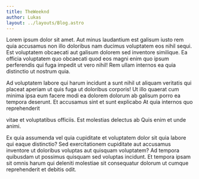 ```yaml
---
title: TheWeeknd
author: Lukas
layout: ../layouts/Blog.astro
---
```


<p>Lorem ipsum dolor sit amet. Aut minus laudantium est galisum iusto rem quia accusamus non illo doloribus nam ducimus voluptatem eos nihil sequi. Est voluptatem obcaecati aut galisum dolorem sed inventore similique. Ea officia voluptatem quo obcaecati quod eos magni enim quo ipsum perferendis qui fuga impedit ut vero nihil! Rem ullam internos ea quia distinctio ut nostrum quia. </p><p>Ad voluptatem labore qui harum incidunt a sunt nihil ut aliquam veritatis qui placeat aperiam ut quis fuga ut doloribus corporis! Ut illo quaerat cum minima ipsa eum facere modi ea dolorem dolorum ab galisum porro ea tempora deserunt. Et accusamus sint et sunt explicabo At quia internos quo reprehenderit

vitae et voluptatibus officiis. Est molestias delectus ab Quis enim et unde animi. </p><p>Ex quia assumenda vel quia cupiditate et voluptatem dolor sit quia labore qui eaque distinctio? Sed exercitationem cupiditate aut accusamus inventore ut doloribus voluptas aut quisquam voluptatem? Ad tempora quibusdam ut possimus quisquam sed voluptas incidunt. Et tempora ipsam sit omnis harum qui deleniti molestiae sit consequatur dolorum ut cumque reprehenderit et debitis odit. </p>
